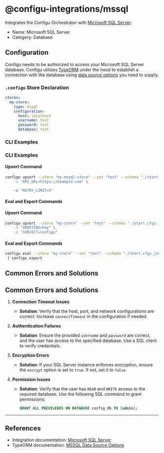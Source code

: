 
# @configu-integrations/mssql

Integrates the Configu Orchestrator with [Microsoft SQL Server](https://learn.microsoft.com/en-us/sql/sql-server).  

- Name: Microsoft SQL Server  
- Category: Database  

## Configuration

Configu needs to be authorized to access your Microsoft SQL Server database. Configu utilizes [TypeORM](https://typeorm.io) under the hood to establish a connection with the database using [data source options](https://typeorm.io/data-source-options#mssql-data-source-options) you need to supply.

### `.configu` Store Declaration

```yaml
stores:
  my-store:
    type: mssql
    configuration:
      host: localhost
      username: test
      password: test
      database: test
```

### CLI Examples

### **CLI Examples**  


#### **Upsert Command**

```bash
configu upsert --store "my-mssql-store" --set "test" --schema "./start.cfgu.json" \
    -c "API_URL=https://example.com" \

    -c "RETRY_LIMIT=5"
```

#### **Eval and Export Commands**  
#### Upsert Command

```bash
configu upsert --store "my-store" --set "test" --schema "./start.cfgu.json" \
    -c "GREETING=hey" \
    -c "SUBJECT=configu"
```

#### Eval and Export Commands

```bash
configu eval --store "my-store" --set "test" --schema "./start.cfgu.json" \
 | configu export
```

## Common Errors and Solutions

## **Common Errors and Solutions**  

1. **Connection Timeout Issues**  
   - **Solution**: Verify that the host, port, and network configurations are correct. Increase `connectTimeout` in the configuration if needed.

2. **Authentication Failures**  
   - **Solution**: Ensure the provided `username` and `password` are correct, and the user has access to the specified database. Use a SQL client to verify credentials.

3. **Encryption Errors**  
   - **Solution**: If your SQL Server instance enforces encryption, ensure the `encrypt` option is set to `true`. If not, set it to `false`.

4. **Permission Issues**  
   - **Solution**: Verify that the user has `READ` and `WRITE` access to the required database. Use the following SQL command to grant permissions:
     ```sql
     GRANT ALL PRIVILEGES ON DATABASE config_db TO [admin];
     ```

---

## **References**  

- Integration documentation: [Microsoft SQL Server](https://learn.microsoft.com/en-us/sql/sql-server)  
- TypeORM documentation: [MSSQL Data Source Options](https://typeorm.io/data-source-options#mssql-data-source-options)  


